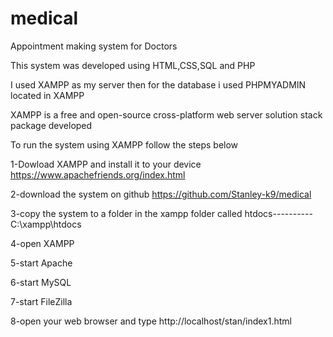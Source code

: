 # medical

Appointment making system for Doctors

This system was developed using HTML,CSS,SQL and PHP

I used XAMPP as my server then for the database i used PHPMYADMIN located in XAMPP

XAMPP is a free and open-source cross-platform web server solution stack package developed


To run the system using XAMPP follow the steps below

1-Dowload XAMPP and install it to your device https://www.apachefriends.org/index.html

2-download the system on github https://github.com/Stanley-k9/medical

3-copy the system to a folder in the xampp folder called htdocs---------- C:\xampp\htdocs

4-open XAMPP 

5-start Apache

6-start MySQL

7-start FileZilla

8-open your web browser and type http://localhost/stan/index1.html

